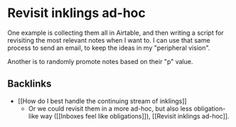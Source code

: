 # Revisit inklings ad-hoc
One example is collecting them all in Airtable, and then writing a script for revisiting the most relevant notes when I want to. I can use that same process to send an email, to keep the ideas in my "peripheral vision".

Another is to randomly promote notes based on their "p" value.

## Backlinks
* [[How do I best handle the continuing stream of inklings]]
	* Or we could revisit them in a more ad-hoc, but also less obligation-like way ([[Inboxes feel like obligations]]), [[Revisit inklings ad-hoc]].

<!-- #Life -->

<!-- {BearID:3C76667C-226A-48C9-A004-D1513B48FB94-15756-00001304410450A4} -->
